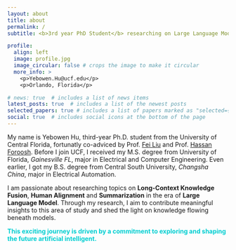 ```yaml
---
layout: about
title: about
permalink: /
subtitle: <b>3rd year PhD Student</b> researching on Large Language Models

profile:
  align: left
  image: profile.jpg
  image_circular: false # crops the image to make it circular
  more_info: >
    <p>Yebowen.Hu@ucf.edu</p>
    <p>Orlando, Florida</p>

# news: true  # includes a list of news items
latest_posts: true  # includes a list of the newest posts
selected_papers: true # includes a list of papers marked as "selected={true}"
social: true  # includes social icons at the bottom of the page
---
```


My name is Yebowen Hu, third-year Ph.D. student from the University of Central Florida, fortunatly co-adviced by Prof. [Fei Liu](https://www.cs.emory.edu/~fliu40/) and Prof. [Hassan Foroosh](https://www.cs.ucf.edu/~foroosh/). Before I join UCF, I received my M.S. degree from University of Florida, *Gainesville FL*, major in Electrical and Computer Engineering. Even earlier, I got my B.S. degree from Central South University, *Changsha China*, major in Electrical Automation.

I am passionate about researching topics on **Long-Context Knowledge Fusion**, **Human Alignment** and **Summarization** in the era of **Large Language Model**. Through my research, I aim to contribute meaningful insights to this area of study and shed the light on knowledge flowing beneath models. 

**<span style="color:darkturquoise">This exciting journey is driven by a commitment to exploring and shaping the future artificial intelligent.</span>**

<!-- Put your address / P.O. box / other info right below your picture. You can also disable any of these elements by editing `profile` property of the YAML header of your `_pages/about.md`. Edit `_bibliography/papers.bib` and Jekyll will render your [publications page](/al-folio/publications/) automatically.

Link to your social media connections, too. This theme is set up to use [Font Awesome icons](https://fontawesome.com/) and [Academicons](https://jpswalsh.github.io/academicons/), like the ones below. Add your Facebook, Twitter, LinkedIn, Google Scholar, or just disable all of them. -->